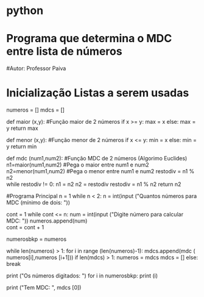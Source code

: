 # python
# Programa que determina o MDC entre lista de números
#Autor: Professor Paiva

# Inicialização Listas a serem usadas
numeros = []
mdcs = []

def maior (x,y):           #Função maior de 2 números
    if x >= y:
       max = x
    else:
       max = y
    return max

def menor (x,y):            #Função menor de 2 números
    if x <= y:
       min = x
    else:
       min = y
    return min


def mdc (num1,num2):       #Função MDC de 2 números (Algorimo Euclides)
   n1=maior(num1,num2)     #Pega o maior entre num1 e num2 
   n2=menor(num1,num2)     #Pega o menor entre num1 e num2
   restodiv  = n1 % n2   
   while restodiv != 0:
         n1 = n2
         n2 = restodiv
         restodiv = n1 % n2
   return n2

#Programa Principal
n = 1
while n < 2:
    n = int(input ("Quantos números para MDC (mínimo de dois: "))

cont = 1
while cont <= n:
   num = int(input ("Digite número para calcular MDC: "))
   numeros.append(num)                  
   cont = cont + 1

numerosbkp = numeros

while len(numeros) > 1:
      for i in range (len(numeros)-1):
          mdcs.append(mdc ( numeros[i],numeros [i+1]))
      if len(mdcs) > 1:
         numeros = mdcs
         mdcs = []
      else:
         break


print ("Os números digitados: ")
for i in numerosbkp:
   print (i)
   
print ("Tem MDC: ", mdcs [0])
